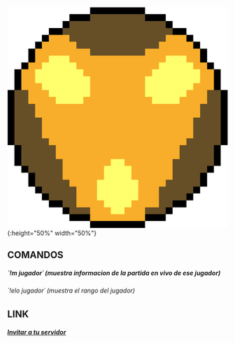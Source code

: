 ![BardoIcon](images/bardo.png){:height="50%" width="50%"}



## COMANDOS

##### `!m jugador´ (muestra informacion de la partida en vivo de ese jugador)

###### `!elo jugador´ (muestra el rango del jugador)

## LINK

##### [Invitar a tu servidor](https://discord.com/oauth2/authorize?client_id=692202081150304328&permissions=8&scope=bot)






